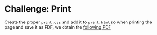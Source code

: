 # Challenge: Print

Create the proper `print.css` and add it to `print.html` so when printing the page and save it as PDF, we obtain the [following PDF](docs/About-Us.pdf)